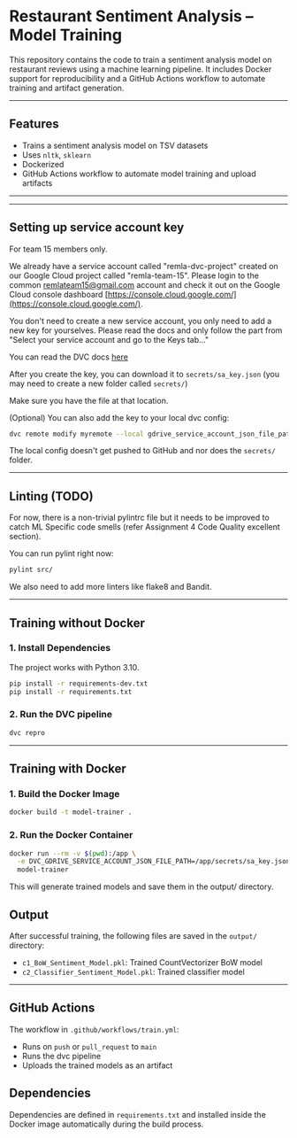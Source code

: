 # Restaurant Sentiment Analysis – Model Training

This repository contains the code to train a sentiment analysis model on restaurant reviews using a machine learning pipeline.
It includes Docker support for reproducibility and a GitHub Actions workflow to automate training and artifact generation.

---

## Features

- Trains a sentiment analysis model on TSV datasets
- Uses `nltk`, `sklearn`
- Dockerized
- GitHub Actions workflow to automate model training and upload artifacts

---

---

## Setting up service account key

For team 15 members only.

We already have a service account called "remla-dvc-project" created on our Google Cloud project called "remla-team-15". Please login to the
common remlateam15@gmail.com account and check it out on the Google Cloud console dashboard [https://console.cloud.google.com/](https://console.cloud.google.com/).

You don't need to create a new service account, you only need to add a new key for yourselves.
Please read the docs and only follow the part from "Select your service account and go to the Keys tab..."

You can read the DVC docs [here](https://dvc.org/doc/user-guide/data-management/remote-storage/google-drive#using-service-accounts)

After you create the key, you can download it to `secrets/sa_key.json` (you may need to create a new folder called `secrets/`)

Make sure you have the file at that location.

(Optional)
You can also add the key to your local dvc config:

```zsh
dvc remote modify myremote --local gdrive_service_account_json_file_path secrets/sa_key.json
```

The local config doesn't get pushed to GitHub and nor does the `secrets/` folder.

---

## Linting (TODO)

For now, there is a non-trivial pylintrc file but it needs to be improved to catch ML Specific code smells (refer Assignment 4 Code Quality excellent section).

You can run pylint right now:

```zsh
pylint src/
```

We also need to add more linters like flake8 and Bandit.

---

## Training without Docker

### 1. Install Dependencies

The project works with Python 3.10.

```bash
pip install -r requirements-dev.txt
pip install -r requirements.txt
```

### 2. Run the DVC pipeline

```bash
dvc repro
```

---

## Training with Docker

### 1. Build the Docker Image

```bash
docker build -t model-trainer .
```

### 2. Run the Docker Container

```bash
docker run --rm -v $(pwd):/app \
  -e DVC_GDRIVE_SERVICE_ACCOUNT_JSON_FILE_PATH=/app/secrets/sa_key.json \
  model-trainer
```

This will generate trained models and save them in the output/ directory.

## Output

After successful training, the following files are saved in the `output/` directory:

- `c1_BoW_Sentiment_Model.pkl`: Trained CountVectorizer BoW model
- `c2_Classifier_Sentiment_Model.pkl`: Trained classifier model

---

## GitHub Actions

The workflow in `.github/workflows/train.yml`:

- Runs on `push` or `pull_request` to `main`
- Runs the dvc pipeline
- Uploads the trained models as an artifact

## Dependencies

Dependencies are defined in `requirements.txt` and installed inside the Docker image automatically during the build process.
